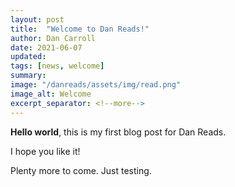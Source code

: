 ```yaml
---
layout: post
title:  "Welcome to Dan Reads!"
author: Dan Carroll
date: 2021-06-07
updated: 
tags: [news, welcome]
summary: 
image: "/danreads/assets/img/read.png"
image_alt: Welcome
excerpt_separator: <!--more-->
---
```


**Hello world**, this is my first blog post for Dan Reads.

I hope you like it!

<!--more-->

Plenty more to come. Just testing.
